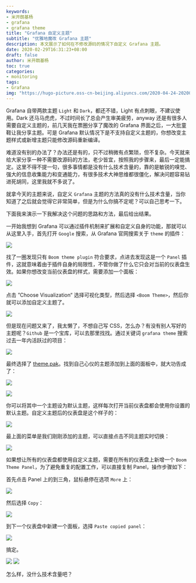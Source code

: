 ```yaml
---
keywords:
- 米开朗基杨
- grafana
- grafana theme
title: "Grafana 自定义主题"
subtitle: "优雅地魔改 Grafana 主题"
description: 本文展示了如何在不修改源码的情况下自定义 Grafana 主题。
date: 2020-02-29T16:31:23+08:00
draft: false
author: 米开朗基杨
toc: true
categories:
- monitoring
tags:
- Grafana
img: "https://hugo-picture.oss-cn-beijing.aliyuncs.com/2020-04-24-20200229183341.webp"
---
```


Grafana 自带两款主题 `Light` 和 `Dark`，都还不错，Light 有点刺眼，不建议使用。Dark 还马马虎虎，不过时间长了总会产生审美疲劳，anyway 还是有很多人需要自定义主题的，前几天我在票圈分享了魔改的 Grafana 界面之后，一大批童鞋让我分享主题。可是 Grafana 默认情况下是不支持自定义主题的，你想改变主题样式或新增主题只能修改源码重新编译。

难道没有别的办法了？办法还是有的，只不过稍微有点繁琐，但不复杂。今天就来给大家分享一种不需要改源码的方法，老少皆宜，按照我的步骤来，最后一定能搞定。这里不得不提一句，很多事情都是没有什么技术含量的，靠的是敏锐的嗅觉、强大的信息收集能力和变通能力，有很多技术大神思维都很僵化，解决问题容易钻进死胡同，这里我就不多说了。

就拿今天的主题来说，自定义 `Grafana` 主题的方法真的没有什么技术含量，当你知道了之后就会觉得它非常简单，但是为什么你搞不定呢？可以自己思考一下。

下面我来演示一下我解决这个问题的思路和方法，最后给出结果。

一开始我想到 Grafana 可以通过插件机制来扩展和自定义自身的功能，那就可以从这里入手，首先打开 `Google` 搜索，从 Grafana 官网搜索关于 `theme` 的插件：

![](https://jsdelivr.icloudnative.io/gh/yangchuansheng/imghosting@master/img/20200723165421.png)

找了一圈发现只有 `Boom theme plugin` 符合要求，点进去发现这是一个 `Panel` 插件，这就意味着由于插件自身的局限性，不管你做了什么它只会对当前的仪表盘生效。如果你想改变当前仪表盘的样式，需要添加一个面板：

![](https://jsdelivr.icloudnative.io/gh/yangchuansheng/imghosting@master/img/20200723165422.png)

点击 ”Choose Visualization“ 选择可视化类型，然后选择 `<Boom Theme>`，然后你就可以添加自定义主题了。

![](https://jsdelivr.icloudnative.io/gh/yangchuansheng/imghosting@master/img/20200723165423.png)

但是现在问题又来了，我太懒了，不想自己写 CSS，怎么办？有没有别人写好的主题呢？`Github` 是一个宝库，可以去那里找找。通过关键词 `grafana theme` 搜索过去一年内活跃过的项目：

![](https://jsdelivr.icloudnative.io/gh/yangchuansheng/imghosting@master/img/20200723165424.png)

最终选择了 [theme.pak](https://github.com/gilbN/theme.park)。找到自己心仪的主题添加到上面的面板中，就大功告成了：

![](https://jsdelivr.icloudnative.io/gh/yangchuansheng/imghosting@master/img/20200723165425.png)

![](https://jsdelivr.icloudnative.io/gh/yangchuansheng/imghosting@master/img/20200723165426.png)

你可以将其中一个主题设为默认主题，这样每次打开当前仪表盘都会使用你设置的默认主题。自定义主题后的仪表盘是这个样子的：

![](https://jsdelivr.icloudnative.io/gh/yangchuansheng/imghosting@master/img/20200723165427.png)

最上面的菜单是我们刚刚添加的主题，可以直接点击不同主题实时切换：

![](https://jsdelivr.icloudnative.io/gh/yangchuansheng/imghosting@master/img/20200723165428.png)

如果想让所有的仪表盘都使用自定义主题，需要在所有的仪表盘上新增一个 `Boom Theme Panel`，为了避免重复的配置工作，可以直接复制 Panel，操作步骤如下：

首先点击 Panel 上的到三角，鼠标悬停在选项 `More` 上：

![](https://jsdelivr.icloudnative.io/gh/yangchuansheng/imghosting@master/img/20200723165429.png)

然后选择 `Copy`：

![](https://jsdelivr.icloudnative.io/gh/yangchuansheng/imghosting@master/img/20200723165430.png)

到下一个仪表盘中新建一个面板，选择 `Paste copied panel`：

![](https://jsdelivr.icloudnative.io/gh/yangchuansheng/imghosting@master/img/20200723165431.png)

搞定。

![](https://jsdelivr.icloudnative.io/gh/yangchuansheng/imghosting@master/img/20200723165432.png)
![](https://jsdelivr.icloudnative.io/gh/yangchuansheng/imghosting@master/img/20200723165433.png)

怎么样，没什么技术含量吧？
